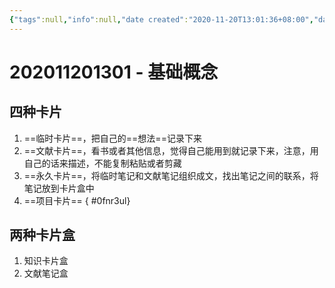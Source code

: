 ```yaml
---
{"tags":null,"info":null,"date created":"2020-11-20T13:01:36+08:00","date modified":"2024-04-16T22:35:51+08:00","dg-publish":true,"permalink":"/card/卡片盒笔记法/202011201301 - 基础概念/","dgPassFrontmatter":true,"noteIcon":"2","created":"2020-11-20T13:01:36+08:00","updated":"2024-04-16T22:35:51+08:00"}
---
```



# 202011201301 - 基础概念

## 四种卡片

1. ==临时卡片==，把自己的==想法==记录下来
2. ==文献卡片==，看书或者其他信息，觉得自己能用到就记录下来，注意，用自己的话来描述，不能复制粘贴或者剪藏
3. ==永久卡片==，将临时笔记和文献笔记组织成文，找出笔记之间的联系，将笔记放到卡片盒中
4. ==项目卡片==
{ #0fnr3ul}


## 两种卡片盒

1. 知识卡片盒
2. 文献笔记盒
